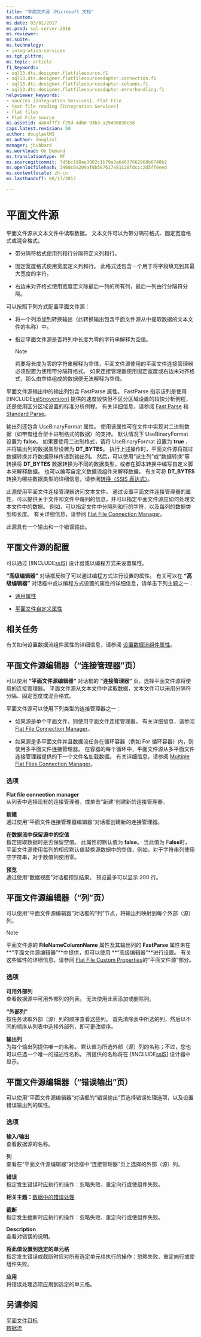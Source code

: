 ```yaml
---
title: "平面文件源 |Microsoft 文档"
ms.custom: 
ms.date: 03/01/2017
ms.prod: sql-server-2016
ms.reviewer: 
ms.suite: 
ms.technology:
- integration-services
ms.tgt_pltfrm: 
ms.topic: article
f1_keywords:
- sql13.dts.designer.flatfilesource.f1
- sql13.dts.designer.flatfilesourceadapter.connection.f1
- sql13.dts.designer.flatfilesourceadapter.columns.f1
- sql13.dts.designer.flatfilesourceadapter.errorhandling.f1
helpviewer_keywords:
- sources [Integration Services], Flat File
- text file reading [Integration Services]
- flat files
- Flat File source
ms.assetid: 4a64f7f3-f25d-4db0-93b3-a29496030e58
caps.latest.revision: 50
author: douglaslMS
ms.author: douglasl
manager: jhubbard
ms.workload: On Demand
ms.translationtype: MT
ms.sourcegitcommit: 7d5bc198ae3082c1b79a3a64637662968b0748b2
ms.openlocfilehash: 3460c0a209af8b587617e81c28fdccc2d5ff0eed
ms.contentlocale: zh-cn
ms.lasthandoff: 08/17/2017

---
```

# <a name="flat-file-source"></a>平面文件源
  平面文件源从文本文件中读取数据。 文本文件可以为带分隔符格式、固定宽度格式或混合格式。  
  
-   带分隔符格式使用列和行分隔符定义列和行。  
  
-   固定宽度格式使用宽度定义列和行。 此格式还包含一个用于将字段填充到其最大宽度的字符。  
  
-   右边未对齐格式使用宽度定义除最后一列的所有列，最后一列由行分隔符分隔。  
  
 可以按照下列方式配置平面文件源：  
  
-   将一个列添加到转换输出（此转换输出包含平面文件源从中提取数据的文本文件的名称）中。  
  
-   指定平面文件源是否将列中长度为零的字符串解释为空值。  
  
    > [!NOTE]  
    >  若要将长度为零的字符串解释为空值，平面文件源使用的平面文件连接管理器必须配置为使用带分隔符格式。 如果连接管理器使用固定宽度或右边未对齐格式，那么由空格组成的数据便无法解释为空值。  
  
 平面文件源输出中的输出列包含 FastParse 属性。 FastParse 指示该列是使用 [!INCLUDE[ssISnoversion](../../includes/ssisnoversion-md.md)] 提供的速度较快但不区分区域设置的较快分析例程，还是使用区分区域设置的标准分析例程。 有关详细信息，请参阅 [Fast Parse](http://msdn.microsoft.com/library/6688707d-3c5b-404e-aa2f-e13092ac8d95) 和 [Standard Parse](http://msdn.microsoft.com/library/dfe835b1-ea52-4e18-a23a-5188c5b6f013)。  
  
 输出列还包含 UseBinaryFormat 属性。 使用该属性可在文件中实现对二进制数据（如带有组合型十进制格式的数据）的支持。 默认情况下 UseBinaryFormat 设置为 **false**。 如果要使用二进制格式，请将 UseBinaryFormat 设置为 **true** ，并将输出列的数据类型设置为 **DT_BYTES**。 执行上述操作时，平面文件源将跳过数据转换并将数据原样传递到输出列。 然后，可以使用“派生列”或“数据转换”等转换将 **DT_BYTES** 数据转换为不同的数据类型，或者在脚本转换中编写自定义脚本来解释数据。 也可以编写自定义数据流组件来解释数据。 有关可将 **DT_BYTES** 转换为哪些数据类型的详细信息，请参阅[转换（SSIS 表达式）](../../integration-services/expressions/cast-ssis-expression.md)。  
  
 此源使用平面文件连接管理器访问文本文件。 通过设置平面文件连接管理器的属性，可以提供关于文件和文件中每列的信息，并可以指定平面文件源应如何处理文本文件中的数据。 例如，可以指定文件中分隔列和行的字符，以及每列的数据类型和长度。 有关详细信息，请参阅 [Flat File Connection Manager](../../integration-services/connection-manager/flat-file-connection-manager.md)。  
  
 此源具有一个输出和一个错误输出。  
  
## <a name="configuration-of-the-flat-file-source"></a>平面文件源的配置  
 可以通过 [!INCLUDE[ssIS](../../includes/ssis-md.md)] 设计器或以编程方式来设置属性。  
  
 **“高级编辑器”** 对话框反映了可以通过编程方式进行设置的属性。 有关可以在 **“高级编辑器”** 对话框中或以编程方式设置的属性的详细信息，请单击下列主题之一：  
  
-   [通用属性](http://msdn.microsoft.com/library/51973502-5cc6-4125-9fce-e60fa1b7b796)  
  
-   [平面文件自定义属性](../../integration-services/data-flow/flat-file-custom-properties.md)  
  
## <a name="related-tasks"></a>相关任务  
 有关如何设置数据流组件属性的详细信息，请参阅 [设置数据流组件属性](../../integration-services/data-flow/set-the-properties-of-a-data-flow-component.md)。  
  
## <a name="flat-file-source-editor-connection-manager-page"></a>平面文件源编辑器（“连接管理器”页）
  可以使用 **“平面文件源编辑器”** 对话框的 **“连接管理器”** 页，选择平面文件源将使用的连接管理器。 平面文件源从文本文件中读取数据，文本文件可以采用分隔符分隔、固定宽度或混合格式。  
  
 平面文件源可以使用下列类型的连接管理器之一：  
  
-   如果源是单个平面文件，则使用平面文件连接管理器。 有关详细信息，请参阅 [Flat File Connection Manager](../../integration-services/connection-manager/flat-file-connection-manager.md)。  
  
-   如果源是多平面文件并且数据流任务在循环容器（例如 For 循环容器）内，则使用多平面文件连接管理器。 在容器的每个循环中，平面文件源从多平面文件连接管理器提供的下一个文件名加载数据。 有关详细信息，请参阅 [Multiple Flat Files Connection Manager](../../integration-services/connection-manager/multiple-flat-files-connection-manager.md)。  
  
### <a name="options"></a>选项  
 **Flat file connection manager**  
 从列表中选择现有的连接管理器，或单击“新建”创建新的连接管理器。  
  
 **新建**  
 通过使用“平面文件连接管理器编辑器”对话框创建新的连接管理器。  
  
 **在数据流中保留源中的空值**  
 指定提取数据时是否保留空值。 此属性的默认值为 **false**。 当此值为 F**alse**时，平面文件源使用每列的相应默认值替换源数据中的空值，例如，对于字符串列使用空字符串，对于数值列使用零。  
  
 **预览**  
 通过使用“数据视图”对话框预览结果。 预览最多可以显示 200 行。  
  
## <a name="flat-file-source-editor-columns-page"></a>平面文件源编辑器（“列”页）
  可以使用“平面文件源编辑器”对话框的“列”节点，将输出列映射到每个外部（源）列。  
  
> [!NOTE]  
>  平面文件源的 **FileNameColumnName** 属性及其输出列的 **FastParse** 属性未在 **“平面文件源编辑器”**中提供，但可以使用 **“高级编辑器”**进行设置。 有关这些属性的详细信息，请参阅 [Flat File Custom Properties](../../integration-services/data-flow/flat-file-custom-properties.md)的“平面文件源”部分。  
  
### <a name="options"></a>选项  
 **可用外部列**  
 查看数据源中可用外部列的列表。 无法使用此表添加或删除列。  
  
 **“外部列”**  
 按任务读取外部（源）列的顺序查看这些列。 首先清除表中所选的列，然后以不同的顺序从列表中选择外部列，即可更改顺序。  
  
 **输出列**  
 为每个输出列提供唯一的名称。 默认值为所选外部（源）列的名称；不过，您也可以任选一个唯一的描述性名称。 所提供的名称将在 [!INCLUDE[ssIS](../../includes/ssis-md.md)] 设计器中显示。  
  
## <a name="flat-file-source-editor-error-output-page"></a>平面文件源编辑器（“错误输出”页）
  可以使用“平面文件源编辑器”对话框的“错误输出”页选择错误处理选项，以及设置错误输出列的属性。  
  
### <a name="options"></a>选项  
 **输入/输出**  
 查看数据源的名称。  
  
 **列**  
 查看在“平面文件源编辑器”对话框中“连接管理器”页上选择的外部（源）列。  
  
 **错误**  
 指定发生错误时应执行的操作：忽略失败、重定向行或使组件失败。  
  
 **相关主题：**[数据中的错误处理](../../integration-services/data-flow/error-handling-in-data.md)  
  
 **截断**  
 指定发生截断时应执行的操作：忽略失败、重定向行或使组件失败。  
  
 **Description**  
 查看对错误的说明。  
  
 **将此值设置到选定的单元格**  
 指定发生错误或截断时应对所有选定单元格执行的操作：忽略失败、重定向行或使组件失败。  
  
 **应用**  
 将错误处理选项应用到选定的单元格。  
  
## <a name="see-also"></a>另请参阅  
 [平面文件目标](../../integration-services/data-flow/flat-file-destination.md)   
 [数据流](../../integration-services/data-flow/data-flow.md)  
  
  

